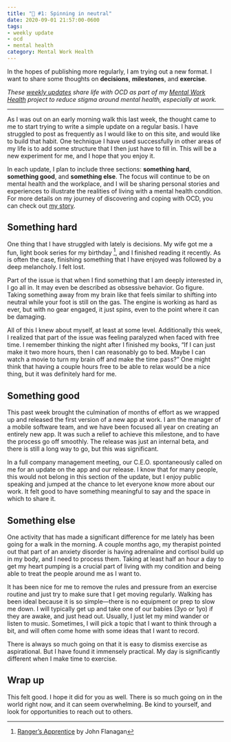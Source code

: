 ```yaml
---
title: "🧠 #1: Spinning in neutral"
date: 2020-09-01 21:57:00-0600
tags:
- weekly update
- ocd
- mental health
category: Mental Work Health
---
```


In the hopes of publishing more regularly, I am trying out a new format. I want to share some thoughts on **decisions**, **milestones**, and **exercise**.

_These [weekly updates](https://bennorris.com/tags/weekly-update/) share life with OCD as part of my [Mental Work Health](https://bennorris.com/mental-work-health) project to reduce stigma around mental health, especially at work._

***

As I was out on an early morning walk this last week, the thought came to me to start trying to write a simple update on a regular basis. I have struggled to post as frequently as I would like to on this site, and would like to build that habit. One technique I have used successfully in other areas of my life is to add some structure that I then just have to fill in. This will be a new experiment for me, and I hope that you enjoy it.

In each update, I plan to include three sections: **something hard**, **something good**, and **something else**. The focus will continue to be on mental health and the workplace, and I will be sharing personal stories and experiences to illustrate the realities of living with a mental health condition. For more details on my journey of discovering and coping with OCD, you can check out [my story](https://bennorris.com/2019/11/10/my-story/).

## Something hard
One thing that I have struggled with lately is decisions. My wife got me a fun, light book series for my birthday [^1], and I finished reading it recently. As is often the case, finishing something that I have enjoyed was followed by a deep melancholy. I felt lost.

Part of the issue is that when I find something that I am deeply interested in, I go all in. It may even be described as obsessive behavior. Go figure. Taking something away from my brain like that feels similar to shifting into neutral while your foot is still on the gas. The engine is working as hard as ever, but with no gear engaged, it just spins, even to the point where it can be damaging.

All of this I knew about myself, at least at some level. Additionally this week, I realized that part of the issue was feeling paralyzed when faced with free time. I remember thinking the night after I finished my books, “If I can just make it two more hours, then I can reasonably go to bed. Maybe I can watch a movie to turn my brain off and make the time pass?” One might think that having a couple hours free to be able to relax would be a nice thing, but it was definitely hard for me.

## Something good
This past week brought the culmination of months of effort as we wrapped up and released the first version of a new app at work. I am the manager of a mobile software team, and we have been focused all year on creating an entirely new app. It was such a relief to achieve this milestone, and to have the process go off smoothly. The release was just an internal beta, and there is still a long way to go, but this was significant.

In a full company management meeting, our C.E.O. spontaneously called on me for an update on the app and our release. I know that for many people, this would not belong in this section of the update, but I enjoy public speaking and jumped at the chance to let everyone know more about our work. It felt good to have something meaningful to say and the space in which to share it.

## Something else
One activity that has made a significant difference for me lately has been going for a walk in the morning. A couple months ago, my therapist pointed out that part of an anxiety disorder is having adrenaline and cortisol build up in my body, and I need to process them. Taking at least half an hour a day to get my heart pumping is a crucial part of living with my condition and being able to treat the people around me as I want to.

It has been nice for me to remove the rules and pressure from an exercise routine and just try to make sure that I get moving regularly. Walking has been ideal because it is so simple—there is no equipment or prep to slow me down. I will typically get up and take one of our babies (3yo or 1yo) if they are awake, and just head out. Usually, I just let my mind wander or listen to music. Sometimes, I will pick a topic that I want to think through a bit, and will often come home with some ideas that I want to record.

There is always so much going on that it is easy to dismiss exercise as aspirational. But I have found it immensely practical. My day is significantly different when I make time to exercise.

## Wrap up
This felt good. I hope it did for you as well. There is so much going on in the world right now, and it can seem overwhelming. Be kind to yourself, and look for opportunities to reach out to others. 



[^1]: [Ranger’s Apprentice](https://en.wikipedia.org/wiki/Ranger%27s_Apprentice) by John Flanagan